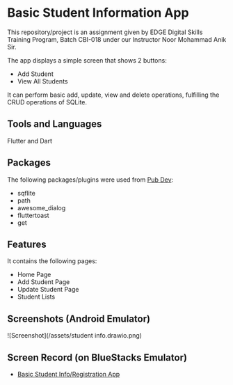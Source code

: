 
# Basic Student Information App

This repository/project is an assignment given by EDGE Digital Skills Training Program, Batch CBI-018 under our Instructor Noor Mohammad Anik Sir.

The app displays a simple screen that shows 2 buttons:

- Add Student
- View All Students

It can perform basic add, update, view and delete operations, fulfilling the CRUD operations of SQLite.


## Tools and Languages
Flutter and Dart

## Packages

The following packages/plugins were used from [Pub Dev](https://pub.dev/ "Pub dev"):

- sqflite
- path
- awesome_dialog
- fluttertoast
- get


## Features 

It contains the following pages:
- Home Page
- Add Student Page
- Update Student Page
- Student Lists


## Screenshots (Android Emulator)

![Screenshot](/assets/student info.drawio.png)


## Screen Record (on BlueStacks Emulator)
- [Basic Student Info/Registration App](https://youtu.be/yrDSV_eglC8 "App Function")

